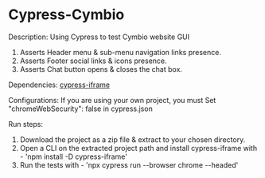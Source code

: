 # Cypress-Cymbio

Description:
Using Cypress to test Cymbio website GUI
1. Asserts Header menu & sub-menu navigation links presence.
2. Asserts Footer social links & icons presence.
3. Asserts Chat button opens & closes the chat box.

Dependencies:
[cypress-iframe](https://npm.io/package/cypress-iframe)

Configurations:
If you are using your own project, you must Set "chromeWebSecurity": false in cypress.json

Run steps:
1. Download the project as a zip file & extract to your chosen directory.
2. Open a CLI on the extracted project path and install cypress-iframe with - 'npm install -D cypress-iframe'
3. Run the tests with - 'npx cypress run --browser chrome --headed'


